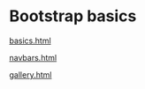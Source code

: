 # Bootstrap basics
[basics.html](https://hhau01.github.io/web-dev-bc/BootstrapBasics/basics.html)

[navbars.html](https://hhau01.github.io/web-dev-bc/BootstrapBasics/navbars.html)

[gallery.html](https://hhau01.github.io/web-dev-bc/BootstrapBasics/gallery.html)